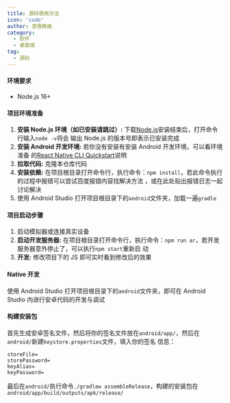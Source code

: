 ```yaml
---
title: 源码使用方法
icon: 'code'
author: 落雪無痕
category:
  - 软件
  - 桌面端
tag:
  - 源码
---
```


#### 环境要求

- Node.js 16+

#### 项目环境准备

1. **安装 Node.js 环境（如已安装请跳过）:** 下载[Node.js](https://nodejs.org/en/)安装结束后，打开命令行输入`node -v`将会
   输出 Node.js 的版本号即表示已安装完成
2. **安装 Android 开发环境:** 若你没有安装有安装 Android 开发环境，可以看环境准备
   的[React Native CLI Quickstart](https://reactnative.dev/docs/environment-setup)说明
3. **拉取代码:** 克隆本仓库代码
4. **安装依赖:** 在项目根目录打开命令行，执行命令：`npm install`，若此命令执行的过程中报错可以尝试百度报错内容找解决方法
   ，或在此处贴出报错日志一起讨论解决
5. 使用 Android Studio 打开项目根目录下的`android`文件夹，加载一遍`gradle`

#### 项目启动步骤

1. 启动模拟器或连接真实设备
2. **启动开发服务器:** 在项目根目录打开命令行，执行命令：`npm run ar`，若开发服务器意外停止了，可以执行`npm start`重新启
   动
3. **开发:** 修改项目下的 JS 即可实时看到修改后的效果

#### Native 开发

使用 Android Studio 打开项目根目录下的`android`文件夹，即可在 Android Studio 内进行安卓代码的开发与调试

#### 构建安装包

首先生成安卓签名文件，然后将你的签名文件放在`android/app/`，然后在`android/`新建`keystore.properties`文件，填入你的签名
信息：

```properties
storeFile=
storePassword=
keyAlias=
keyPassword=
```

最后在`android/`执行命令`./gradlew assembleRelease`，构建的安装包在`android/app/build/outputs/apk/release/`
